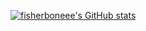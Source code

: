 [![fisherboneee's GitHub stats](https://github-readme-stats-latest.vercel.app/api?username=fisherboneee&theme=transparent)](https://github-readme-stats-latest.vercel.app)

<!--
**fisherboneee/fisherboneee** is a ✨ _special_ ✨ repository because its `README.md` (this file) appears on your GitHub profile.

Here are some ideas to get you started:

- 🔭 I’m currently working on ...
- 🌱 I’m currently learning ...
- 👯 I’m looking to collaborate on ...
- 🤔 I’m looking for help with ...
- 💬 Ask me about ...
- 📫 How to reach me: ...
- 😄 Pronouns: ...
- ⚡ Fun fact: ...
-->
